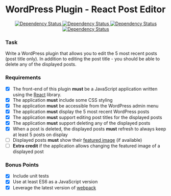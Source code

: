 # WordPress Plugin - React Post Editor

<div align='center'>
<!-- Build status -->
<a href='https://circleci.com/gh/bhefty/wp-react-post-edit' target='_blank'>
  <img src='https://circleci.com/gh/bhefty/wp-react-post-edit.svg?style=shield' alt='Dependency Status' />
</a>
<!-- Test coverage -->
<a href='https://coveralls.io/github/bhefty/wp-react-post-edit?branch=master' target='_blank'>
  <img src='https://coveralls.io/repos/github/bhefty/wp-react-post-edit/badge.svg?branch=master' alt='Dependency Status' />
</a>
<!-- depedency status -->
<a href='https://david-dm.org/bhefty/wp-react-post-edit' target='_blank'>
  <img src='https://david-dm.org/bhefty/wp-react-post-edit/status.svg' alt='Dependency Status' />
</a>
<!-- devDepedency status -->
<a href='https://david-dm.org/bhefty/wp-react-post-edit?type=dev' target='_blank'>
  <img src='https://david-dm.org/bhefty/wp-react-post-edit/dev-status.svg' alt='Dependency Status' />
</a>
</div>

### Task
Write a WordPress plugin that allows you to edit the 5 most recent posts (post title only). In addition to editing the post title - you should be able to delete any of the displayed posts.

### Requirements
- [x] The front-end of this plugin **must** be a JavaScript application written using the [React](https://facebook.github.io/react/) library.
- [x] The application **must** include some CSS styling
- [x] The application **must** be accessible from the WordPress admin menu
- [x] The application **must** display the 5 most recent WordPress posts
- [x] The application **must** support editing post titles for the displayed posts
- [x] The application **must** support deleting any of the displayed posts
- [x] When a post is deleted, the displayed posts **must** refresh to always keep at least 5 posts on display
- [ ] Displayed posts **must** show their [featured image](http://www.wpbeginner.com/beginners-guide/how-to-add-featured-image-or-post-thumbnails-in-wordpress/) (if available)
- [ ] **Extra credit** if the application allows changing the featured image of a displayed post

### Bonus Points
- [x] Include unit tests
- [x] Use at least ES6 as a JavaScript version
- [x] Leverage the latest version of [webpack](https://webpack.js.org/)